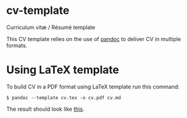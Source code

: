 cv-template
===========

Сurriculum vitæ / Résumé template

This CV template relies on the use of [pandoc](http://johnmacfarlane.net/pandoc/)
to deliver CV in multiple formats.

# Using LaTeX template

To build CV in a PDF format using LaTeX template run this command:

```
$ pandoc --template cv.tex -o cv.pdf cv.md
```

The result should look like [this](output/cv.pdf).
